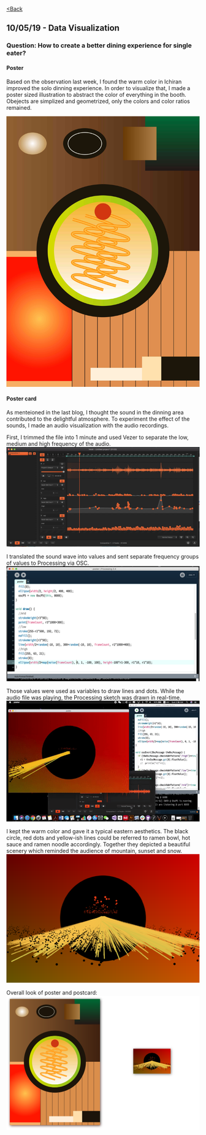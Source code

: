 [<Back](README.md)

## 10/05/19 - Data Visualization
### Question: How to create a better dining experience for single eater?
#### Poster
Based on the observation last week, I found the warm color in Ichiran improved the solo dinning experience. In order to visualize that, I made a poster sized illustration to abstract the color of everything in the booth. Obejects are simplized and geometrized, only the colors and color ratios remained. 

![img](img/poster.jpg)

#### Poster card
As menteioned in the last blog, I thought the sound in the dinning area contributed to the delightful atmosphere. To experiment the effect of the sounds, I made an audio visualization with the audio recordings.

First, I trimmed the file into 1 minute and used Vezer to separate the low, medium and high frequency of the audio.
![img](img/pvezer.jpg)

I translated the sound wave into values and sent separate frequency groups of values to Processing via OSC.
![img](img/pprocessing.png)

Those values were used as variables to draw lines and dots. While the audio file was playing, the Processing sketch was drawn in real-time.
![img](img/postcardprocess.gif)

I kept the warm color and gave it a typical eastern aesthetics. The black circle, red dots and yellow-ish lines could be referred to ramen bowl, hot sauce and ramen noodle accordingly. Together they depicted a beautiful scenery which reminded the audience of mountain, sunset and snow.
![img](img/postcard.png)

Overall look of poster and postcard:
![img](img/post.png)
